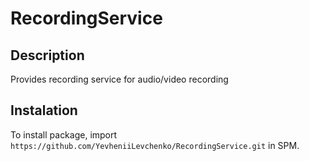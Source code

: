 #  RecordingService

## Description

Provides recording service for audio/video recording

## Instalation 

To install package, import `https://github.com/YevheniiLevchenko/RecordingService.git` in SPM.
